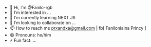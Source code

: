 - 👋 Hi, I’m @Fanilo-rgb
- 👀 I’m interested in ...
- 🌱 I’m currently learning NEXT JS
- 💞️ I’m looking to collaborate on ...
- 📫 How to reach me prxandxa@gmail.com | fb[ Faniloniaina Princy ]
- 😄 Pronouns: he/him
- ⚡ Fun fact: ...

<!---
Fanilo-rgb/Fanilo-rgb is a ✨ special ✨ repository because its `README.md` (this file) appears on your GitHub profile.
You can click the Preview link to take a look at your changes.
--->
